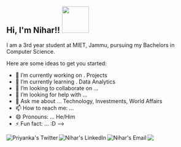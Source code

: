 <h2> Hi, I'm Nihar!! <img src="https://media.giphy.com/media/mGcNjsfWAjY5AEZNw6/giphy.gif" width="70"></h2>

I am a 3rd year student at MIET, Jammu, pursuing my Bachelors in Computer Science.<br>

Here are some ideas to get you started:

- 🔭 I’m currently working on . Projects
- 🌱 I’m currently learning . Data Analytics 
- 👯 I’m looking to collaborate on ... 
- 🤔 I’m looking for help with ...
- 💬 Ask me about ... Technology, Investments, World Affairs
- 📫 How to reach me: ... 
- 😄 Pronouns: ... He/Him
- ⚡ Fun fact: ... :D
-->


<a href="http://twitter.com/zutshi_nihar">
  <img align="left" alt="Priyanka's Twitter" src="https://img.icons8.com/bubbles/50/000000/twitter.png"/>
</a>

<a href="https://www.linkedin.com/inniharzutshi/">
  <img align="left" alt="Nihar's LinkedIn" src="https://img.icons8.com/bubbles/50/000000/linkedin.png"/>
</a>

<a href="mailto:niharzutshi12@yahoo.com">
  <img align="left" alt="Nihar's Email" src="https://img.icons8.com/clouds/50/000000/yahoo.png"/>
</a>

<a href="http://behance.net/niharzutshi">
<img src="https://img.icons8.com/bubbles/50/000000/behance.png"/>
</a>

